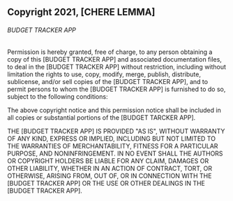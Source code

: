 ## Copyright 2021, [CHERE LEMMA]

###### BUDGET TRACKER APP

Permission is hereby granted, free of charge, to any person obtaining a copy of this [BUDGET TRACKER APP] and associated documentation files, to deal in the [BUDGET TRACKER APP] without restriction, including without limitation the rights to use, copy, modify, merge, publish, distribute, sublicense, and/or sell copies of the [BUDGET TRACKER APP], and to permit persons to whom the [BUDGET TRACKER APP] is furnished to do so, subject to the following conditions:

The above copyright notice and this permission notice shall be included in all copies or substantial portions of the [BUDGET TARCKER APP].

THE [BUDGET TRACKER APP] IS PROVIDED "AS IS", WITHOUT WARRANTY OF ANY KIND, EXPRESS OR IMPLIED, INCLUDING BUT NOT LIMITED TO THE WARRANTIES OF MERCHANTABILITY, FITNESS FOR A PARTICULAR PURPOSE, AND NONINFRINGEMENT. IN NO EVENT SHALL THE AUTHORS OR COPYRIGHT HOLDERS BE LIABLE FOR ANY CLAIM, DAMAGES OR OTHER LIABILITY, WHETHER IN AN ACTION OF CONTRACT, TORT, OR OTHERWISE, ARISING FROM, OUT OF, OR IN CONNECTION WITH THE [BUDGET TRACKER APP] OR THE USE OR OTHER DEALINGS IN THE [BUDGET TRACKER APP].
